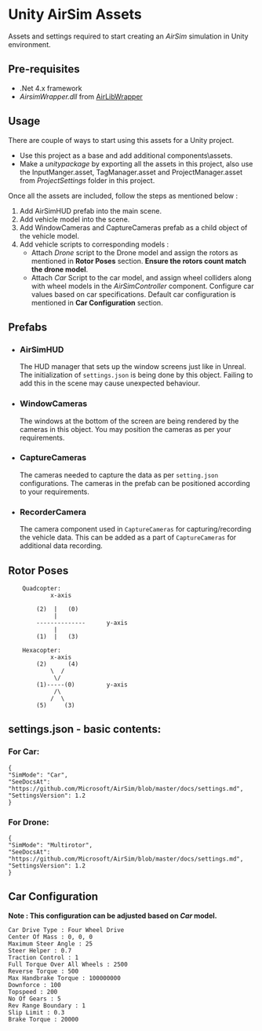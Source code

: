 # Unity AirSim Assets

Assets and settings required to start creating an *AirSim* simulation in Unity environment.

## Pre-requisites

- .Net 4.x framework
- *AirsimWrapper.dll* from [AirLibWrapper](https://gitlab.com/ankitdubeyryt/AirSim/tree/as-sept19/Unity/AirLibWrapper)

## Usage

There are couple of ways to start using this assets for a Unity project.

- Use this project as a base and add additional components\assets.
- Make a *unitypackage* by exporting all the assets in this project, also use the InputManger.asset, TagManager.asset and ProjectManager.asset from *ProjectSettings* folder in this project.

Once all the assets are included, follow the steps as mentioned below :

1. Add AirSimHUD prefab into the main scene.
2. Add vehicle model into the scene.
3. Add WindowCameras and CaptureCameras prefab as a child object of the vehicle model.
4. Add vehicle scripts to corresponding models :
    - Attach *Drone* script to the Drone model and assign the rotors as mentioned in **Rotor Poses** section. **Ensure the rotors count match the drone model**.
    - Attach *Car* Script to the car model, and assign wheel colliders along with wheel models in the *AirSimController* component. Configure car values based on car specifications. Default car configuration is mentioned in **Car Configuration** section.

## Prefabs

- ### AirSimHUD
    The HUD manager that sets up the window screens just like in Unreal. The initialization of `settings.json` is being done by this object.
    Failing to add this in the scene may cause unexpected behaviour.

- ### WindowCameras
    The windows at the bottom of the screen are being rendered by the cameras in this object. You may position the cameras as per
    your requirements.

- ### CaptureCameras
    The cameras needed to capture the data as per `setting.json` configurations. The cameras in the prefab can be positioned according to your
    requirements.

- ### RecorderCamera
    The camera component used in `CaptureCameras` for capturing/recording the vehicle data. This can be added as a part of `CaptureCameras` for
    additional data recording.

## Rotor Poses

>>>
        Quadcopter:
                x-axis

            (2)  |   (0)
                 |
            --------------      y-axis
                 |
            (1)  |   (3)

        Hexacopter:
                x-axis
            (2)      (4)
                \  /
                 \/
            (1)-----(0)         y-axis
                 /\
                /  \
            (5)     (3)
>>>

## settings.json - basic contents:
### For Car:
>>>
    {
    "SimMode": "Car",
    "SeeDocsAt": "https://github.com/Microsoft/AirSim/blob/master/docs/settings.md",
    "SettingsVersion": 1.2
    }
>>>

### For Drone:
>>>
    {
    "SimMode": "Multirotor",
    "SeeDocsAt": "https://github.com/Microsoft/AirSim/blob/master/docs/settings.md",
    "SettingsVersion": 1.2
    }
>>>

## Car Configuration

**Note : This configuration can be adjusted based on *Car* model.**
>>>
    Car Drive Type : Four Wheel Drive
    Center Of Mass : 0, 0, 0
    Maximum Steer Angle : 25
    Steer Helper : 0.7
    Traction Control : 1
    Full Torque Over All Wheels : 2500
    Reverse Torque : 500
    Max Handbrake Torque : 100000000
    Downforce : 100
    Topspeed : 200
    No Of Gears : 5
    Rev Range Boundary : 1
    Slip Limit : 0.3
    Brake Torque : 20000
>>>
